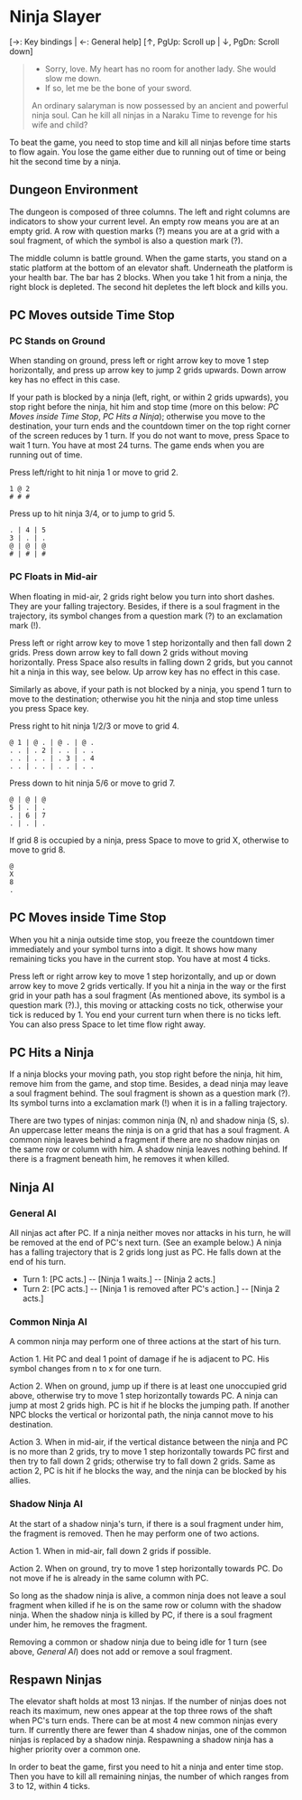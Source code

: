 # Ninja Slayer

[→: Key bindings | ←: General help]
[↑, PgUp: Scroll up | ↓, PgDn: Scroll down]

> - Sorry, love. My heart has no room for another lady. She would slow me down.
> - If so, let me be the bone of your sword.
>
> An ordinary salaryman is now possessed by an ancient and powerful ninja soul. Can he kill all ninjas in a Naraku Time to revenge for his wife and child?

To beat the game, you need to stop time and kill all ninjas before time starts to flow again. You lose the game either due to running out of time or being hit the second time by a ninja.

## Dungeon Environment

The dungeon is composed of three columns. The left and right columns are indicators to show your current level. An empty row means you are at an empty grid. A row with question marks (?) means you are at a grid with a soul fragment, of which the symbol is also a question mark (?).

The middle column is battle ground. When the game starts, you stand on a static platform at the bottom of an elevator shaft. Underneath the platform is your health bar. The bar has 2 blocks. When you take 1 hit from a ninja, the right block is depleted. The second hit depletes the left block and kills you.

## PC Moves outside Time Stop

### PC Stands on Ground

When standing on ground, press left or right arrow key to move 1 step horizontally, and press up arrow key to jump 2 grids upwards. Down arrow key has no effect in this case.

If your path is blocked by a ninja (left, right, or within 2 grids upwards), you stop right before the ninja, hit him and stop time (more on this below: *PC Moves inside Time Stop*, *PC Hits a Ninja*); otherwise you move to the destination, your turn ends and the countdown timer on the top right corner of the screen reduces by 1 turn. If you do not want to move, press Space to wait 1 turn. You have at most 24 turns. The game ends when you are running out of time.

Press left/right to hit ninja 1 or move to grid 2.

    1 @ 2
    # # #

Press up to hit ninja 3/4, or to jump to grid 5.

    . | 4 | 5
    3 | . | .
    @ | @ | @
    # | # | #

### PC Floats in Mid-air

When floating in mid-air, 2 grids right below you turn into short dashes. They are your falling trajectory. Besides, if there is a soul fragment in the trajectory, its symbol changes from a question mark (?) to an exclamation mark (!).

Press left or right arrow key to move 1 step horizontally and then fall down 2 grids. Press down arrow key to fall down 2 grids without moving horizontally. Press Space also results in falling down 2 grids, but you cannot hit a ninja in this way, see below. Up arrow key has no effect in this case.

Similarly as above, if your path is not blocked by a ninja, you spend 1 turn to move to the destination; otherwise you hit the ninja and stop time unless you press Space key.

Press right to hit ninja 1/2/3 or move to grid 4.

    @ 1 | @ . | @ . | @ .
    . . | . 2 | . . | . .
    . . | . . | . 3 | . 4
    . . | . . | . . | . .

Press down to hit ninja 5/6 or move to grid 7.

    @ | @ | @
    5 | . | .
    . | 6 | 7
    . | . | .

If grid 8 is occupied by a ninja, press Space to move to grid X, otherwise to move to grid 8.

    @
    X
    8
    .

## PC Moves inside Time Stop

When you hit a ninja outside time stop, you freeze the countdown timer immediately and your symbol turns into a digit. It shows how many remaining ticks you have in the current stop. You have at most 4 ticks.

Press left or right arrow key to move 1 step horizontally, and up or down arrow key to move 2 grids vertically. If you hit a ninja in the way or the first grid in your path has a soul fragment (As mentioned above, its symbol is a question mark (?).), this moving or attacking costs no tick, otherwise your tick is reduced by 1. You end your current turn when there is no ticks left. You can also press Space to let time flow right away.

## PC Hits a Ninja

If a ninja blocks your moving path, you stop right before the ninja, hit him, remove him from the game, and stop time. Besides, a dead ninja may leave a soul fragment behind. The soul fragment is shown as a question mark (?). Its symbol turns into a exclamation mark (!) when it is in a falling trajectory.

There are two types of ninjas: common ninja (N, n) and shadow ninja (S, s). An uppercase letter means the ninja is on a grid that has a soul fragment. A common ninja leaves behind a fragment if there are no shadow ninjas on the same row or column with him. A shadow ninja leaves nothing behind. If there is a fragment beneath him, he removes it when killed.

## Ninja AI

### General AI

All ninjas act after PC. If a ninja neither moves nor attacks in his turn, he will be removed at the end of PC's next turn. (See an example below.) A ninja has a falling trajectory that is 2 grids long just as PC. He falls down at the end of his turn.

* Turn 1: [PC acts.] -- [Ninja 1 waits.] -- [Ninja 2 acts.]
* Turn 2: [PC acts.] -- [Ninja 1 is removed after PC's action.] -- [Ninja 2 acts.]

### Common Ninja AI

A common ninja may perform one of three actions at the start of his turn.

Action 1. Hit PC and deal 1 point of damage if he is adjacent to PC. His symbol changes from n to x for one turn.

Action 2. When on ground, jump up if there is at least one unoccupied grid above, otherwise try to move 1 step horizontally towards PC. A ninja can jump at most 2 grids high. PC is hit if he blocks the jumping path. If another NPC blocks the vertical or horizontal path, the ninja cannot move to his destination.

Action 3. When in mid-air, if the vertical distance between the ninja and PC is no more than 2 grids, try to move 1 step horizontally towards PC first and then try to fall down 2 grids; otherwise try to fall down 2 grids. Same as action 2, PC is hit if he blocks the way, and the ninja can be blocked by his allies.

### Shadow Ninja AI

At the start of a shadow ninja's turn, if there is a soul fragment under him, the fragment is removed. Then he may perform one of two actions.

Action 1. When in mid-air, fall down 2 grids if possible.

Action 2. When on ground, try to move 1 step horizontally towards PC. Do not move if he is already in the same column with PC.

So long as the shadow ninja is alive, a common ninja does not leave a soul fragment when killed if he is on the same row or column with the shadow ninja. When the shadow ninja is killed by PC, if there is a soul fragment under him, he removes the fragment.

Removing a common or shadow ninja due to being idle for 1 turn (see above, *General AI*) does not add or remove a soul fragment.

## Respawn Ninjas

The elevator shaft holds at most 13 ninjas. If the number of ninjas does not reach its maximum, new ones appear at the top three rows of the shaft when PC's turn ends. There can be at most 4 new common ninjas every turn. If currently there are fewer than 4 shadow ninjas, one of the common ninjas is replaced by a shadow ninja. Respawning a shadow ninja has a higher priority over a common one.

In order to beat the game, first you need to hit a ninja and enter time stop. Then you have to kill all remaining ninjas, the number of which ranges from 3 to 12, within 4 ticks.
